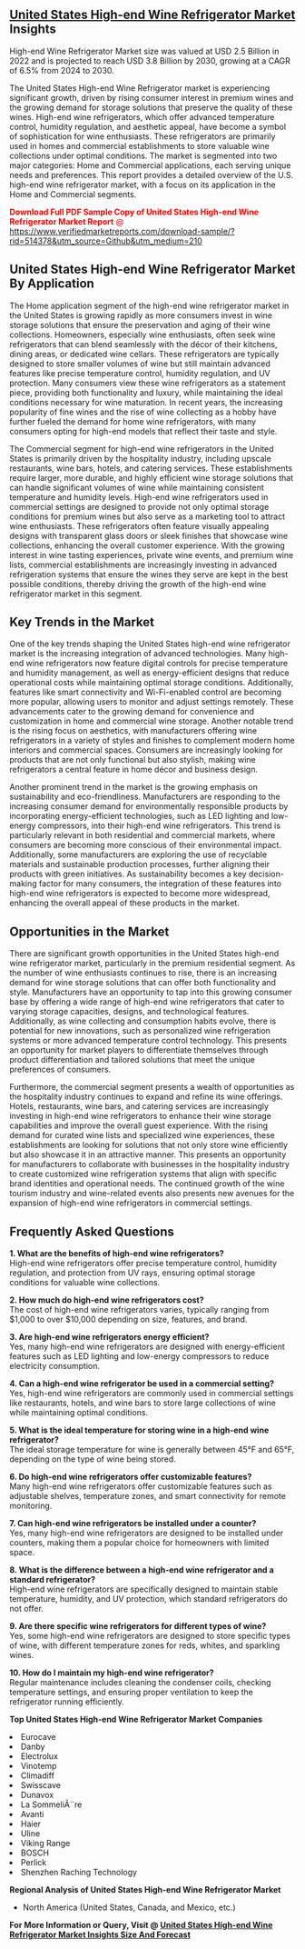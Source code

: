 <h2><a href="https://www.verifiedmarketreports.com/download-sample/?rid=514378&amp;utm_source=Github&amp;utm_medium=210" target="_blank">United States High-end Wine Refrigerator Market</a> Insights</h2><p>High-end Wine Refrigerator Market size was valued at USD 2.5 Billion in 2022 and is projected to reach USD 3.8 Billion by 2030, growing at a CAGR of 6.5% from 2024 to 2030.</p><p><p>The United States High-end Wine Refrigerator market is experiencing significant growth, driven by rising consumer interest in premium wines and the growing demand for storage solutions that preserve the quality of these wines. High-end wine refrigerators, which offer advanced temperature control, humidity regulation, and aesthetic appeal, have become a symbol of sophistication for wine enthusiasts. These refrigerators are primarily used in homes and commercial establishments to store valuable wine collections under optimal conditions. The market is segmented into two major categories: Home and Commercial applications, each serving unique needs and preferences. This report provides a detailed overview of the U.S. high-end wine refrigerator market, with a focus on its application in the Home and Commercial segments. <p><span class=""><span style="color: #ff0000;"><strong>Download Full PDF Sample Copy of United States High-end Wine Refrigerator Market Report</strong> @ </span><a href="https://www.verifiedmarketreports.com/download-sample/?rid=514378&amp;utm_source=Github&amp;utm_medium=210" target="_blank">https://www.verifiedmarketreports.com/download-sample/?rid=514378&amp;utm_source=Github&amp;utm_medium=210</a></span></p></p><h2>United States High-end Wine Refrigerator Market By Application</h2><p>The Home application segment of the high-end wine refrigerator market in the United States is growing rapidly as more consumers invest in wine storage solutions that ensure the preservation and aging of their wine collections. Homeowners, especially wine enthusiasts, often seek wine refrigerators that can blend seamlessly with the décor of their kitchens, dining areas, or dedicated wine cellars. These refrigerators are typically designed to store smaller volumes of wine but still maintain advanced features like precise temperature control, humidity regulation, and UV protection. Many consumers view these wine refrigerators as a statement piece, providing both functionality and luxury, while maintaining the ideal conditions necessary for wine maturation. In recent years, the increasing popularity of fine wines and the rise of wine collecting as a hobby have further fueled the demand for home wine refrigerators, with many consumers opting for high-end models that reflect their taste and style.</p><p>The Commercial segment for high-end wine refrigerators in the United States is primarily driven by the hospitality industry, including upscale restaurants, wine bars, hotels, and catering services. These establishments require larger, more durable, and highly efficient wine storage solutions that can handle significant volumes of wine while maintaining consistent temperature and humidity levels. High-end wine refrigerators used in commercial settings are designed to provide not only optimal storage conditions for premium wines but also serve as a marketing tool to attract wine enthusiasts. These refrigerators often feature visually appealing designs with transparent glass doors or sleek finishes that showcase wine collections, enhancing the overall customer experience. With the growing interest in wine tasting experiences, private wine events, and premium wine lists, commercial establishments are increasingly investing in advanced refrigeration systems that ensure the wines they serve are kept in the best possible conditions, thereby driving the growth of the high-end wine refrigerator market in this segment.</p><h2>Key Trends in the Market</h2><p>One of the key trends shaping the United States high-end wine refrigerator market is the increasing integration of advanced technologies. Many high-end wine refrigerators now feature digital controls for precise temperature and humidity management, as well as energy-efficient designs that reduce operational costs while maintaining optimal storage conditions. Additionally, features like smart connectivity and Wi-Fi-enabled control are becoming more popular, allowing users to monitor and adjust settings remotely. These advancements cater to the growing demand for convenience and customization in home and commercial wine storage. Another notable trend is the rising focus on aesthetics, with manufacturers offering wine refrigerators in a variety of styles and finishes to complement modern home interiors and commercial spaces. Consumers are increasingly looking for products that are not only functional but also stylish, making wine refrigerators a central feature in home décor and business design.</p><p>Another prominent trend in the market is the growing emphasis on sustainability and eco-friendliness. Manufacturers are responding to the increasing consumer demand for environmentally responsible products by incorporating energy-efficient technologies, such as LED lighting and low-energy compressors, into their high-end wine refrigerators. This trend is particularly relevant in both residential and commercial markets, where consumers are becoming more conscious of their environmental impact. Additionally, some manufacturers are exploring the use of recyclable materials and sustainable production processes, further aligning their products with green initiatives. As sustainability becomes a key decision-making factor for many consumers, the integration of these features into high-end wine refrigerators is expected to become more widespread, enhancing the overall appeal of these products in the market.</p><h2>Opportunities in the Market</h2><p>There are significant growth opportunities in the United States high-end wine refrigerator market, particularly in the premium residential segment. As the number of wine enthusiasts continues to rise, there is an increasing demand for wine storage solutions that can offer both functionality and style. Manufacturers have an opportunity to tap into this growing consumer base by offering a wide range of high-end wine refrigerators that cater to varying storage capacities, designs, and technological features. Additionally, as wine collecting and consumption habits evolve, there is potential for new innovations, such as personalized wine refrigeration systems or more advanced temperature control technology. This presents an opportunity for market players to differentiate themselves through product differentiation and tailored solutions that meet the unique preferences of consumers.</p><p>Furthermore, the commercial segment presents a wealth of opportunities as the hospitality industry continues to expand and refine its wine offerings. Hotels, restaurants, wine bars, and catering services are increasingly investing in high-end wine refrigerators to enhance their wine storage capabilities and improve the overall guest experience. With the rising demand for curated wine lists and specialized wine experiences, these establishments are looking for solutions that not only store wine efficiently but also showcase it in an attractive manner. This presents an opportunity for manufacturers to collaborate with businesses in the hospitality industry to create customized wine refrigeration systems that align with specific brand identities and operational needs. The continued growth of the wine tourism industry and wine-related events also presents new avenues for the expansion of high-end wine refrigerators in commercial settings.</p><h2>Frequently Asked Questions</h2><p><strong>1. What are the benefits of high-end wine refrigerators?</strong><br>High-end wine refrigerators offer precise temperature control, humidity regulation, and protection from UV rays, ensuring optimal storage conditions for valuable wine collections.</p><p><strong>2. How much do high-end wine refrigerators cost?</strong><br>The cost of high-end wine refrigerators varies, typically ranging from $1,000 to over $10,000 depending on size, features, and brand.</p><p><strong>3. Are high-end wine refrigerators energy efficient?</strong><br>Yes, many high-end wine refrigerators are designed with energy-efficient features such as LED lighting and low-energy compressors to reduce electricity consumption.</p><p><strong>4. Can a high-end wine refrigerator be used in a commercial setting?</strong><br>Yes, high-end wine refrigerators are commonly used in commercial settings like restaurants, hotels, and wine bars to store large collections of wine while maintaining optimal conditions.</p><p><strong>5. What is the ideal temperature for storing wine in a high-end wine refrigerator?</strong><br>The ideal storage temperature for wine is generally between 45°F and 65°F, depending on the type of wine being stored.</p><p><strong>6. Do high-end wine refrigerators offer customizable features?</strong><br>Many high-end wine refrigerators offer customizable features such as adjustable shelves, temperature zones, and smart connectivity for remote monitoring.</p><p><strong>7. Can high-end wine refrigerators be installed under a counter?</strong><br>Yes, many high-end wine refrigerators are designed to be installed under counters, making them a popular choice for homeowners with limited space.</p><p><strong>8. What is the difference between a high-end wine refrigerator and a standard refrigerator?</strong><br>High-end wine refrigerators are specifically designed to maintain stable temperature, humidity, and UV protection, which standard refrigerators do not offer.</p><p><strong>9. Are there specific wine refrigerators for different types of wine?</strong><br>Yes, some high-end wine refrigerators are designed to store specific types of wine, with different temperature zones for reds, whites, and sparkling wines.</p><p><strong>10. How do I maintain my high-end wine refrigerator?</strong><br>Regular maintenance includes cleaning the condenser coils, checking temperature settings, and ensuring proper ventilation to keep the refrigerator running efficiently.</p></p><p><strong>Top United States High-end Wine Refrigerator Market Companies</strong></p><div data-test-id=""><p><li>Eurocave</li><li> Danby</li><li> Electrolux</li><li> Vinotemp</li><li> Climadiff</li><li> Swisscave</li><li> Dunavox</li><li> La SommeliÃ¨re</li><li> Avanti</li><li> Haier</li><li> Uline</li><li> Viking Range</li><li> BOSCH</li><li> Perlick</li><li> Shenzhen Raching Technology</li></p><div><strong>Regional Analysis of&nbsp;United States High-end Wine Refrigerator Market</strong></div><ul><li dir="ltr"><p dir="ltr">North America&nbsp;(United States, Canada, and Mexico, etc.)</p></li></ul><p><strong>For More Information or Query, Visit @&nbsp;</strong><strong><a href="https://www.verifiedmarketreports.com/product/high-end-wine-refrigerator-market/?utm_source=Github&amp;utm_medium=210" target="_blank">United States High-end Wine Refrigerator Market Insights Size And Forecast</a></strong></p></div>
